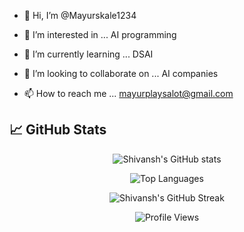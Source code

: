 - 👋 Hi, I’m @Mayurskale1234
- 👀 I’m interested in ... AI programming

- 🌱 I’m currently learning ... DSAI
- 💞️ I’m looking to collaborate on ... AI companies
- 📫 How to reach me ... mayurplaysalot@gmail.com

<!---
Mayurskale1234/Mayurskale1234 is a ✨ special ✨ repository because its `README.md` (this file) appears on your GitHub profile.
You can click the Preview link to take a look at your changes.
--->

## 📈 GitHub Stats

<div align="center">

![Shivansh's GitHub stats](https://github-readme-stats.vercel.app/api?username=Mayurskale1234&show_icons=true&theme=nightowl)

![Top Languages](https://github-readme-stats-john-fotis.vercel.app/api/top-langs/?username=Mayurskale1234&layout=compact&theme=cobalt&langs_count=10)

![Shivansh's GitHub Streak](http://github-readme-streak-stats.herokuapp.com?user=Mayurskale1234&theme=nightowl&date_format=j%20M%5B%20Y%5D)

![Profile Views](https://komarev.com/ghpvc/?username=Mayurskale1234&color=c792ea&style=plastic&label=PROFILE+VIEWS)

</div>
